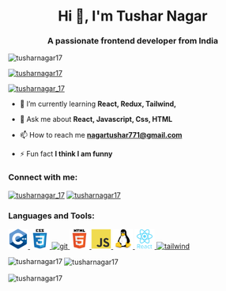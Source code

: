 
<h1 align="center">Hi 👋, I'm Tushar Nagar</h1>
<h3 align="center">A passionate frontend developer from India</h3>

<p align="left"> <img src="https://komarev.com/ghpvc/?username=tusharnagar17&label=Profile%20views&color=0e75b6&style=flat" alt="tusharnagar17" /> </p>

<p align="left"> <a href="https://github.com/ryo-ma/github-profile-trophy"><img src="https://github-profile-trophy.vercel.app/?username=tusharnagar17" alt="tusharnagar17" /></a> </p>

<p align="left"> <a href="https://twitter.com/tusharnagar_17" target="blank"><img src="https://img.shields.io/twitter/follow/tusharnagar_17?logo=twitter&style=for-the-badge" alt="tusharnagar_17" /></a> </p>

- 🌱 I’m currently learning **React, Redux, Tailwind,**

- 💬 Ask me about **React, Javascript, Css, HTML**

- 📫 How to reach me **nagartushar771@gmail.com**

- ⚡ Fun fact **I think I am funny**

<h3 align="left">Connect with me:</h3>
<p align="left">
<a href="https://twitter.com/tusharnagar_17" target="blank"><img align="center" src="https://raw.githubusercontent.com/rahuldkjain/github-profile-readme-generator/master/src/images/icons/Social/twitter.svg" alt="tusharnagar_17" height="30" width="40" /></a>
<a href="https://linkedin.com/in/tusharnagar17" target="blank"><img align="center" src="https://raw.githubusercontent.com/rahuldkjain/github-profile-readme-generator/master/src/images/icons/Social/linked-in-alt.svg" alt="tusharnagar17" height="30" width="40" /></a>
</p>

<h3 align="left">Languages and Tools:</h3>
<p align="left"> <a href="https://www.w3schools.com/cpp/" target="_blank" rel="noreferrer"> <img src="https://raw.githubusercontent.com/devicons/devicon/master/icons/cplusplus/cplusplus-original.svg" alt="cplusplus" width="40" height="40"/> </a> <a href="https://www.w3schools.com/css/" target="_blank" rel="noreferrer"> <img src="https://raw.githubusercontent.com/devicons/devicon/master/icons/css3/css3-original-wordmark.svg" alt="css3" width="40" height="40"/> </a> <a href="https://git-scm.com/" target="_blank" rel="noreferrer"> <img src="https://www.vectorlogo.zone/logos/git-scm/git-scm-icon.svg" alt="git" width="40" height="40"/> </a> <a href="https://www.w3.org/html/" target="_blank" rel="noreferrer"> <img src="https://raw.githubusercontent.com/devicons/devicon/master/icons/html5/html5-original-wordmark.svg" alt="html5" width="40" height="40"/> </a> <a href="https://developer.mozilla.org/en-US/docs/Web/JavaScript" target="_blank" rel="noreferrer"> <img src="https://raw.githubusercontent.com/devicons/devicon/master/icons/javascript/javascript-original.svg" alt="javascript" width="40" height="40"/> </a> <a href="https://www.linux.org/" target="_blank" rel="noreferrer"> <img src="https://raw.githubusercontent.com/devicons/devicon/master/icons/linux/linux-original.svg" alt="linux" width="40" height="40"/> </a> <a href="https://reactjs.org/" target="_blank" rel="noreferrer"> <img src="https://raw.githubusercontent.com/devicons/devicon/master/icons/react/react-original-wordmark.svg" alt="react" width="40" height="40"/> </a> <a href="https://tailwindcss.com/" target="_blank" rel="noreferrer"> <img src="https://www.vectorlogo.zone/logos/tailwindcss/tailwindcss-icon.svg" alt="tailwind" width="40" height="40"/> </a> </p>

<p><img align="left" src="https://github-readme-stats.vercel.app/api/top-langs?username=tusharnagar17&show_icons=true&locale=en&layout=compact" alt="tusharnagar17" /></p>

<p>&nbsp;<img align="center" src="https://github-readme-stats.vercel.app/api?username=tusharnagar17&show_icons=true&locale=en" alt="tusharnagar17" /></p>

<p><img align="center" src="https://github-readme-streak-stats.herokuapp.com/?user=tusharnagar17&" alt="tusharnagar17" /></p>
